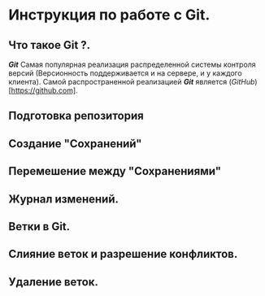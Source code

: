 # Инструкция по работе с Git.

## Что такое Git ?.

***Git*** Самая популярная реализация распределенной системы контроля версий (Версионность поддерживается и на сервере, и у каждого клиента). Самой распространенной реализацией ***Git*** является (*GitHub*) [https://github.com].

## Подготовка репозитория

## Создание "Сохранений"

## Перемешение между "Сохранениями"

## Журнал изменений.

## Ветки в Git.

## Слияние веток и разрешение конфликтов.

## Удаление веток.